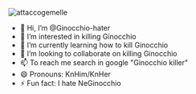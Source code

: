 ![attaccogemelle](https://github.com/user-attachments/assets/82a4fdb8-8e76-4583-815b-b45c88b81c24)



- 👋 Hi, I’m @Ginocchio-hater
- 👀 I’m interested in killing Ginocchio
- 🌱 I’m currently learning how to kill Ginocchio
- 💞️ I’m looking to collaborate on killing Ginocchio
- 📫 To reach me search in google "Ginocchio killer" 
- 😄 Pronouns: KnHim/KnHer
- ⚡ Fun fact: I hate NeGinocchio

<!---
Ginocchio-hater/Ginocchio-hater is a ✨ special ✨ repository because its `README.md` (this file) appears on your GitHub profile.
You can click the Preview link to take a look at your changes.
--->

